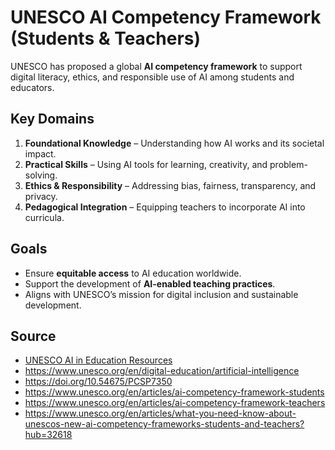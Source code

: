 # UNESCO AI Competency Framework (Students & Teachers)

UNESCO has proposed a global **AI competency framework** to support digital literacy, ethics, and responsible use of AI among students and educators.

## Key Domains
1. **Foundational Knowledge** – Understanding how AI works and its societal impact.
2. **Practical Skills** – Using AI tools for learning, creativity, and problem-solving.
3. **Ethics & Responsibility** – Addressing bias, fairness, transparency, and privacy.
4. **Pedagogical Integration** – Equipping teachers to incorporate AI into curricula.

## Goals
- Ensure **equitable access** to AI education worldwide.
- Support the development of **AI-enabled teaching practices**.
- Aligns with UNESCO’s mission for digital inclusion and sustainable development.

## Source
- [UNESCO AI in Education Resources](https://unesdoc.unesco.org/)
- https://www.unesco.org/en/digital-education/artificial-intelligence
- https://doi.org/10.54675/PCSP7350
- https://www.unesco.org/en/articles/ai-competency-framework-students
- https://www.unesco.org/en/articles/ai-competency-framework-teachers
- https://www.unesco.org/en/articles/what-you-need-know-about-unescos-new-ai-competency-frameworks-students-and-teachers?hub=32618

